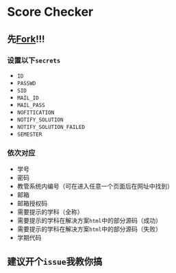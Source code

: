 # Score Checker

## 先[Fork](https://github.com/qhy040404/ScoreChecker/fork)!!!

### 设置以下`secrets`

- `ID`
- `PASSWD`
- `SID`
- `MAIL_ID`
- `MAIL_PASS`
- `NOFITICATION`
- `NOTIFY_SOLUTION`
- `NOTIFY_SOLUTION_FAILED`
- `SEMESTER`

### 依次对应

- 学号
- 密码
- 教管系统内编号（可在进入任意一个页面后在网址中找到）
- 邮箱
- 邮箱授权码
- 需要提示的学科（全称）
- 需要提示的学科在解决方案`html`中的部分源码（成功）
- 需要提示的学科在解决方案`html`中的部分源码（失败）
- 学期代码

## 建议开个`issue`我教你搞
